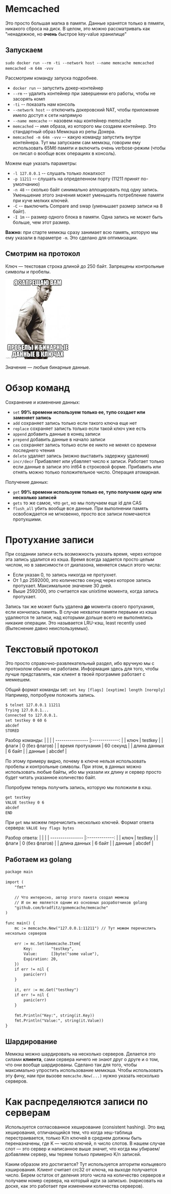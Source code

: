 # Memcached

Это просто большая мапка в памяти.
Данные хранятся только в пямяти, никакого сброса на диск.
В целом, это можно рассматривать как "ненадежное, но **очень** быстрое key-value хранилище"

## Запускаем

`sudo docker run --rm -ti --network host --name memcache memcached memcached -m 64m -vvv`

Рассмотрим команду запуска подробнее.
- `docker run` -- запустить докер-контейнер
- `--rm` -- удалить контейнер при завершении его работы, чтобы не засорять комп
- `-ti` -- показать нам консоль
- `--network host` -- отключить докеровский NAT, чтобы приложение имело доступ к сети напрямую
- `--name memcache` -- назовем наш контейнер memcache
- `memcached` -- имя образа, из которого мы создаем контейнер. Это стандартный образ Мемкэша из репы Докера.
- `memcached -m 64m -vvv` -- какую команду запустить внутри контейнера. Тут мы запускаем сам мемкэш, говорим ему использовать 65Мб памяти и включить очень verbose-режим (чтобы он писал о вообще всех операциях в консоль).

Можем еще указать параметры:
- `-l 127.0.0.1` -- слушать только локалхост
- `-p 11211` -- слушать на определенном порту (11211 принят по-умолчанию)
- `-n 48` -- сколько байт синимально аллоцировать под одну запись. Уменьшение этого значения может уменьшить потребление памяти при куче мелких ключей.
- `-C` -- выключить Compare and swap (уменьшает размер записи на 8 байт).
- `-I 1m` -- размер одного блока в памяти. Одна запись не может быть больше, чем этот размер.

**Важно:** при старте мемкэш сразу занимает всю память, которую мы ему указали в параметре `-m`. Это сделано для оптимизации.

## Смотрим на протокол

Ключ — текстовая строка длиной до 250 байт. Запрещены контрольные символы и пробелы.

![Джейсон запрещает нам](images/jason.jpg)

Значение — любые бинарные данные.

# Обзор команд

Сохранение и изменение данных:
- `set` **99% времени используем только ее, тупо создает или заменяет запись**
- `add` сохраняет запись только если такого ключа еще нет
- `replace` сохраняет записть только если такой ключ уже есть
- `append` добавить данные в конец записи
- `prepend` добавить данные в начало записи
- `cas` сохраняет запись только если ее никто не менял со времени последнего чтения
- `delete` удаляет запись (можно выставить задержку удаления)
- `incr/decr` Прибавляет или убавляет число к записи. Работает только если данные в записи это int64 в строковой форме. Прибавить или отнять можно только положительное число. Операция атомарная.

Получение данных:
- `get` **99% времени используем только ее, тупо получаем одну или несколько записей**
- `gets` то же самое, что `get`, но мы получаем еще id для CAS
- `flush_all` убить вообще все данные. При выполнении память освобождается не мгновенно, просто все записи помечаются протухшими.

# Протухание записи

При создании записи есть возможность указать время, через которое эта запись удалится из кэша.
Время всегда задается просто целым числом, но в зависимости от диапазона, меняется смысл этого числа:
- Если указан 0, то запись никогда не протухнет.
- От 1 до 2592000, это количество секунд через которое запись протухает. Максимальное значение 30 дней.
- Выше 2592000, это считается как unixtime момента, когда запись протухает.

Запись так же может быть удалена **до** момента своего протухания, если кончилась память.
В случае нехватки памяти первыми из кэша удаляются те записи, над которыми дольше всего не выполнялись никакие операции. Это называется LRU-кэш, least recently used (Вытеснение давно неиспользуемых).

# Текстовый протокол

Это просто справочно-развлекательный раздел, ибо вручную мы с протоколом обычно не работаем.
Информация здесь для того, чтобы лучше представлять, как клиент в твоей программе работает с мемкешем.

Общий формат команды set: `set key [flags] [exptime] length [noreply]`
Например, попробуем положить запись.
```
$ telnet 127.0.0.1 11211
Trying 127.0.0.1...
Connected to 127.0.0.1.
set testkey 0 60 6
abcdef
STORED
```
Разбор команды:
|                  |                |
| ---------------- |:-------------: |
| ключ             | testkey        |
| флаги            | 0 (без флагов) |
| время протухания | 60 секунд      |
| длина данных     | 6 байт         |
| данные           | abcdef         |

По этому примеру видно, почему в ключе нельзя использовать пробелы и контрольные символы.
При этом, в данных можно использовать любые байты, ибо мы указали их длину и сервер просто будет читать указанное количество байт.

Попробуем теперь получить запись, которую мы положили в кэш.
```
get testkey
VALUE testkey 0 6
abcdef
END
```

При `get` мы можем перечислить несколько ключей.
Формат ответа сервера: `VALUE key flags bytes`

Разбор ответа:
|                  |                |
| ---------------- |:-------------: |
| ключ             | testkey        |
| флаги            | 0 (без флагов) |
| длина данных     | 6 байт         |
| данные           | abcdef         |

## Работаем из golang

```golang
package main

import (
	"fmt"

    // Что интересно, автор этого пакета создал мемкэш
    // И он же является одним из основных разработчиков golang
	"github.com/bradfitz/gomemcache/memcache"
)

func main() {
	mc := memcache.New("127.0.0.1:11211") // Тут можем перечислить несколько серверов

	err := mc.Set(&memcache.Item{
		Key:        "testkey",
		Value:      []byte("some value"),
		Expiration: 20,
	})
	if err != nil {
		panic(err)
	}

	it, err := mc.Get("testkey")
	if err != nil {
		panic(err)
	}

	fmt.Println("Key:", string(it.Key))
	fmt.Println("Value:", string(it.Value))
}
```

## Шардирование

Мемкэш можно шардировать на несколько серверов.
Делается это силами **клиента**, сами сервера ничего не знают друг о друге и о том, что они вообще шардированы.
Сделано так для того, чтобы максимально упростить использование мемкэша.
Чтобы использовать эту фичу, нам при вызове `memcache.New(...)` нужно указать несколько серверов.

# Как распределяются записи по серверам

Используется согласованное хеширование (consistent hashing).
Это вид хеширования, отличающийся тем, что когда хеш-таблица перестраивается, только K/n ключей в среднем должны быть переназначены, где K — число ключей, n число слотов.
В нашем случае слот — это сервер и написанное выше значит, что когда мы убираем/добавляем сервер, мы теряем только примерно K/n записей.

Каким образом это достигается? Тут используется алгоритм кольцевого хэширования.
Клиент считает crc32 от ключа, на выходе получается число. Берем остаток от деления этого числа на количество серверов и получаем номер сервера, на который идти за записью.
(нарисовать на доске, как это работает при изменении количества серверов).
